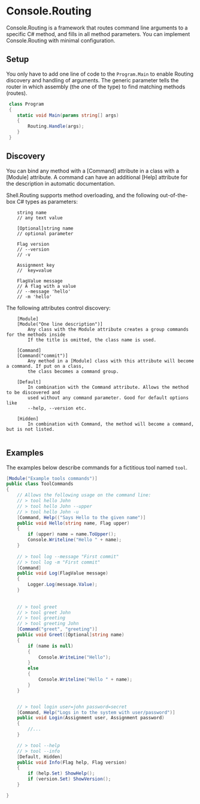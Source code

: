 # Console.Routing
Console.Routing is a framework that routes command line arguments to a specific C# method, and fills in all method parameters. 
You can implement Console.Routing with minimal configuration.

## Setup
You only have to add one line of code to the ``Program.Main`` to enable Routing discovery and handling of arguments.
The generic parameter tells the router in which assembly (the one of the type) to find matching methods (routes).

```csharp
 class Program
 {
    static void Main(params string[] args)
    {
        Routing.Handle(args);
    }  
 }
```

## Discovery
You can bind any method with a [Command] attribute in a class with a [Module] attribute.
A command can have an additional [Help] attribute for the description in automatic documentation.

Shell.Routing supports method overloading, and the following out-of-the-box C# types as parameters:
```
    string name
    // any text value 
    
    [Optional]string name
    // optional parameter

    Flag version
    // --version
    // -v

    Assignment key
    //  key=value

    FlagValue message
    // A flag with a value
    // --message 'hello'
    // -m 'hello'

```
The following attributes control discovery:
```
    [Module]
    [Module("One line description")]
        Any class with the Module attribute creates a group commands for the methods inside
        If the title is omitted, the class name is used.

    [Command]
    [Command("commit")]
        Any method in a [Module] class with this attribute will become a command. If put on a class,
        the class becomes a command group.

    [Default]
        In combination with the Command attribute. Allows the method to be discovered and 
        used without any command parameter. Good for default options like
        --help, --version etc.

    [Hidden]
        In combination with Command, the method will become a command, but is not listed.
    

```
 
## Examples 
The examples below describe commands for a fictitious tool named ``tool``.
```csharp
[Module("Example tools commands")]
public class ToolCommands
{
    // Allows the following usage on the command line:
    // > tool hello John 
    // > tool hello John --upper
    // > tool hello John -u
    [Command, Help(("Says Hello to the given name")]
    public void Hello(string name, Flag upper)
    {
        if (upper) name = name.ToUpper();
        Console.Writeline("Hello " + name);
    }
	
    // > tool log --message "First commit"
    // > tool log -m "First commit"
    [Command]
    public void Log(FlagValue message)
    {
        Logger.Log(message.Value);
    }
	
	
    // > tool greet
    // > tool greet John
    // > tool greeting 
    // > tool greeting John
    [Command("greet", "greeting")]
    public void Greet([Optional]string name)
    {
        if (name is null)
        {
            Console.WriteLine("Hello");
        }
        else 
        {
            Console.Writeline("Hello " + name);
        }
    }


    // > tool login user=john password=secret
    [Command, Help("Logs in to the system with user/password")]
    public void Login(Assignment user, Assignment password)
    {
        //...
    }

    // > tool --help
    // > tool --info
    [Default, Hidden]
    public void Info(Flag help, Flag version)
    {
        if (help.Set) ShowHelp();
        if (version.Set) ShowVersion();
    }

}
```
